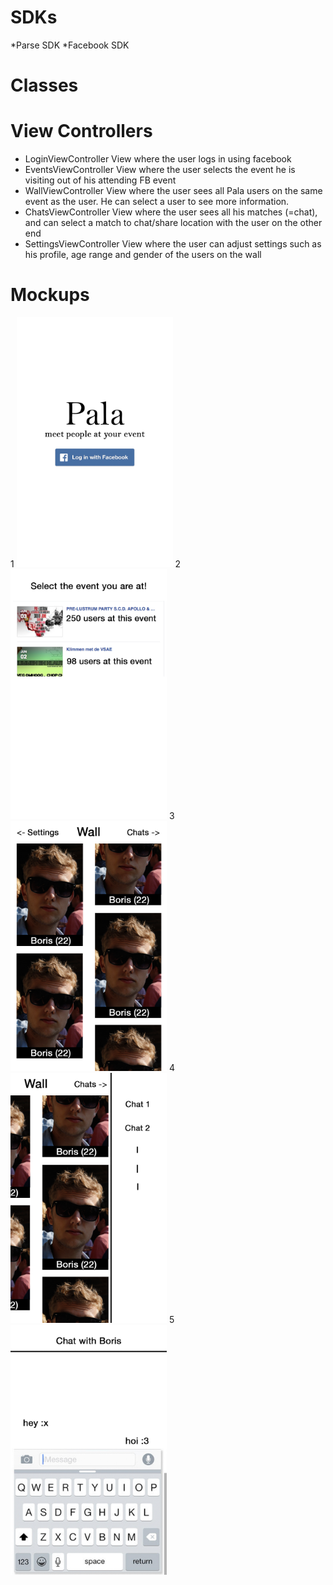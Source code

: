 # SDKs
*Parse SDK
*Facebook SDK

# Classes

# View Controllers
* LoginViewController
View where the user logs in using facebook
* EventsViewController
View where the user selects the event he is visiting out of his attending FB event
* WallViewController
View where the user sees all Pala users on the same event as the user. He can select a user to see more information.
* ChatsViewController
View where the user sees all his matches (=chat), and can select a match to chat/share location with the user on the other end
* SettingsViewController
View where the user can adjust settings such as his profile, age range and gender of the users on the wall

# Mockups
1
<img src="https://github.com/bjvanlinschoten/EventDateApp/blob/master/docs/LoginScreen.jpg" width="250">
2
<img src="https://github.com/bjvanlinschoten/EventDateApp/blob/master/docs/EventSelect.jpg" width="250">
3
<img src="https://github.com/bjvanlinschoten/EventDateApp/blob/master/docs/WallScreen.jpg" width="250">
4
<img src="https://github.com/bjvanlinschoten/EventDateApp/blob/master/docs/ChatScreen.jpg" width="250">
5
<img src="https://github.com/bjvanlinschoten/EventDateApp/blob/master/docs/InChatScreen.jpg" width="250">